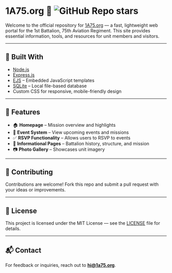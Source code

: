 # 1A75.org 🚁 ![GitHub Repo stars](https://img.shields.io/github/stars/a3-us-army/1A-75th-Utils?style=social)

Welcome to the official repository for [1A75.org](https://1a75.org) — a fast, lightweight web portal for the 1st Battalion, 75th Aviation Regiment. This site provides essential information, tools, and resources for unit members and visitors.

---

## 🔧 Built With

- [Node.js](https://nodejs.org/)
- [Express.js](https://expressjs.com/)
- [EJS](https://ejs.co/) – Embedded JavaScript templates
- [SQLite](https://www.sqlite.org/) – Local file-based database
- Custom CSS for responsive, mobile-friendly design

---

## 🚀 Features

- 🏠 **Homepage** – Mission overview and highlights
- 📆 **Event System** – View upcoming events and missions
- ✅ **RSVP Functionality** – Allows users to RSVP to events
- 📄 **Informational Pages** – Battalion history, structure, and mission
- 📷 **Photo Gallery** – Showcases unit imagery

---

## 🤝 Contributing

Contributions are welcome! Fork this repo and submit a pull request with your ideas or improvements.

---

## 📜 License

This project is licensed under the MIT License — see the [LICENSE](LICENSE) file for details.

---

## 📬 Contact

For feedback or inquiries, reach out to **[hi@1a75.org](mailto:hi@1a75.org)**.

